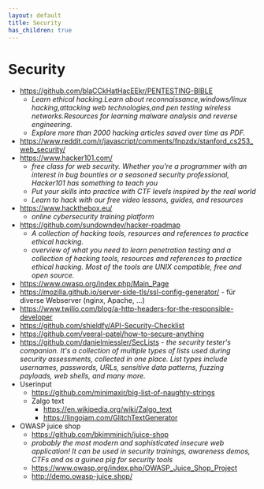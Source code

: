 ```yaml
---
layout: default
title: Security
has_children: true
---
```


# Security
- <https://github.com/blaCCkHatHacEEkr/PENTESTING-BIBLE>
    - *Learn ethical hacking.Learn about reconnaissance,windows/linux hacking,attacking web technologies,and pen testing wireless networks.Resources for learning malware analysis and reverse engineering.*
    - *Explore more than 2000 hacking articles saved over time as PDF.* 
- <https://www.reddit.com/r/javascript/comments/fnpzdx/stanford_cs253_web_security/>
- <https://www.hacker101.com/>
    - *free class for web security. Whether you’re a programmer with an interest in bug bounties or a seasoned security professional, Hacker101 has something to teach you*
    - *Put your skills into practice with CTF levels inspired by the real world*
    - *Learn to hack with our free video lessons, guides, and resources*
- <https://www.hackthebox.eu/>
    - *online cybersecurity training platform* 
- <https://github.com/sundowndev/hacker-roadmap>
    - *A collection of hacking tools, resources and references to practice ethical hacking.*
    - *overview of what you need to learn penetration testing and a collection of hacking tools, resources and references to practice ethical hacking. Most of the tools are UNIX compatible, free and open source.* 
- <https://www.owasp.org/index.php/Main_Page>
- <https://mozilla.github.io/server-side-tls/ssl-config-generator/> - für diverse Webserver (nginx, Apache, ...)
- <https://www.twilio.com/blog/a-http-headers-for-the-responsible-developer>
- <https://github.com/shieldfy/API-Security-Checklist>
- <https://github.com/veeral-patel/how-to-secure-anything>
- <https://github.com/danielmiessler/SecLists> - *the security tester's companion. It's a collection of multiple types of lists used during security assessments, collected in one place. List types include usernames, passwords, URLs, sensitive data patterns, fuzzing payloads, web shells, and many more.*
- Userinput
    - <https://github.com/minimaxir/big-list-of-naughty-strings>
    - Zalgo text
        - <https://en.wikipedia.org/wiki/Zalgo_text>
        - <https://lingojam.com/GlitchTextGenerator>
- OWASP juice shop
    - <https://github.com/bkimminich/juice-shop>
    - *probably the most modern and sophisticated insecure web application! It can be used in security trainings, awareness demos, CTFs and as a guinea pig for security tools*
    - <https://www.owasp.org/index.php/OWASP_Juice_Shop_Project>
    - <http://demo.owasp-juice.shop/>
